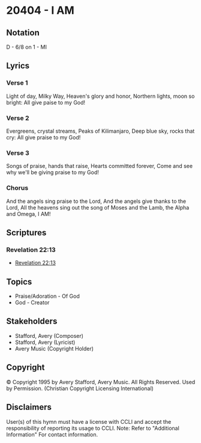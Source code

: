 # 20404 - I AM

## Notation

D - 6/8 on 1 - MI

## Lyrics

### Verse 1

Light of day, Milky Way, Heaven's glory and honor, Northern lights, moon so bright: All give paise to my God!

### Verse 2

Evergreens, crystal streams, Peaks of Kilimanjaro, Deep blue sky, rocks that cry: All give praise to my God!

### Verse 3

Songs of praise, hands that raise, Hearts committed forever, Come and see why we'll be giving praise to my God!

### Chorus

And the angels sing praise to the Lord, And the angels give thanks to the Lord, All the heavens sing out the song of Moses and the Lamb, the Alpha and Omega, I AM!


## Scriptures

### Revelation 22:13

- [Revelation 22:13](https://www.biblegateway.com/passage/?search=Revelation%2022%3A13)


## Topics

- Praise/Adoration - Of God
- God - Creator

## Stakeholders

- Stafford, Avery (Composer)
- Stafford, Avery (Lyricist)
- Avery Music (Copyright Holder)

## Copyright

© Copyright 1995 by Avery Stafford, Avery Music. All Rights Reserved. Used by Permission.
(Christian Copyright Licensing International)

## Disclaimers

User(s) of this hymn must have a license with CCLI and accept the responsibility of reporting its usage to CCLI.
Note: Refer to "Additional Information" For contact information.

